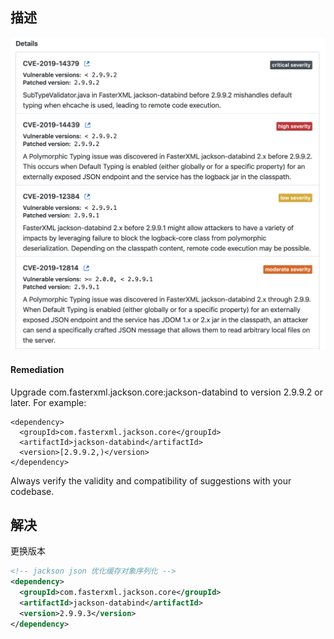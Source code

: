 ## 描述

![image-20190815102000564](assets/image-20190815102000564.png)

#### Remediation

Upgrade com.fasterxml.jackson.core:jackson-databind to version 2.9.9.2 or later. For example:

```
<dependency>
  <groupId>com.fasterxml.jackson.core</groupId>
  <artifactId>jackson-databind</artifactId>
  <version>[2.9.9.2,)</version>
</dependency>
```

Always verify the validity and compatibility of suggestions with your codebase.

## 解决

更换版本

```xml
<!-- jackson json 优化缓存对象序列化 -->
<dependency>
  <groupId>com.fasterxml.jackson.core</groupId>
  <artifactId>jackson-databind</artifactId>
  <version>2.9.9.3</version>
</dependency>
```

